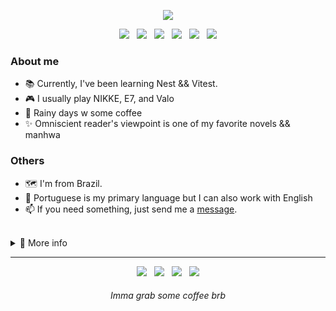 <p align="center">
  <img src="https://github.com/Nyyu/Nyyu/blob/f77f26567618537bb91634093e949ff1c7a01f5f/img/Frame-1.png" />
  <!--
    Figma sauce: https://www.figma.com/file/rYNNI186dn0M5Awr7gow9u/Github-banner?node-id=1%3A2
  -->
</p>

<p align="center">
  <img src="https://img.shields.io/static/v1?label=&message=Typescript&colorA=18181b&colorB=3f3f46&logo=typescript&logoColor=ECEFF4&style=flat-square" /> &nbsp;
  <img src="https://img.shields.io/static/v1?label=&message=Next.js&colorA=18181b&colorB=3f3f46&logo=next.js&logoColor=ECEFF4&style=flat-square" /> &nbsp;
  <img src="https://img.shields.io/static/v1?label=&message=React&colorA=18181b&colorB=3f3f46&logo=react&logoColor=ECEFF4&style=flat-square" /> &nbsp;
  <img src="https://img.shields.io/static/v1?label=&message=Tailwind&colorA=18181b&colorB=3f3f46&logo=tailwindcss&logoColor=ECEFF4&style=flat-square" /> &nbsp;
  <img src="https://img.shields.io/static/v1?label=&message=Node&colorA=18181b&colorB=3f3f46&logo=node.js&logoColor=ECEFF4&style=flat-square" /> &nbsp;
  <img src="https://img.shields.io/static/v1?label=&message=Sass&colorA=18181b&colorB=3f3f46&logo=sass&logoColor=ECEFF4&style=flat-square" />
</p>

### About me
 
 - 📚 Currently, I've been learning Nest && Vitest.
 - 🎮 I usually play NIKKE, E7, and Valo
 - 💜 Rainy days w some coffee 
 - ✨ Omniscient reader's viewpoint is one of my favorite novels && manhwa

### Others 
 
 - 🗺 I'm from Brazil.
 - 💬 Portuguese is my primary language but I can also work with English
 - 📫 If you need something, just send me a <a href="mailto:nyyu.dev@gmail.com">message</a>.

<br />

<details>
  <summary>📑 More info</summary>
  <p align="center" width="100%">
   <img src="https://github-readme-stats.vercel.app/api/top-langs/?username=d-kja&show_icons=true&layout=compact&langs_count=10&theme=transparent&hide_border=true&title_color=1f2937&icon_color=f0f0f0&text_color=a1a1aa" alt="Statistics." />
   <img width="50%" src="https://github-readme-stats.vercel.app/api?username=d-kja&rank_icon=github&hide=contribs&theme=transparent&hide_border=true&date_format=j%20M%5B%20Y%5D&title_color=d4d4d8&icon_color=f0f0f0&text_color=71717a" />
  </p>
 </details>

---

<p align="center">
  <a href="https://twitter.com/hlyd_dev"><img  src="https://img.shields.io/static/v1?label=&message=@hlyd_dev&colorA=18181b&colorB=3f3f46&logo=twitter&logoColor=ECEFF4&style=flat-square"/></a> &nbsp;
  <img src="https://img.shields.io/static/v1?label=&message=hlyd&colorA=18181b&colorB=3f3f46&logo=discord&logoColor=ECEFF4&style=flat-square" /> &nbsp;
  <a href="https://open.spotify.com/user/22zeqmif7eu5yhumumjqia4ki?si=4b27e572c63145c8"><img src="https://img.shields.io/static/v1?label=&message=Spotify&colorA=18181b&colorB=3f3f46&logo=spotify&logoColor=ECEFF4&style=flat-square"/></a> &nbsp;
  <a href="https://www.linkedin.com/in/d-kja/"><img src="https://img.shields.io/static/v1?label=&message=Linkedin&colorA=18181b&colorB=3f3f46&logo=linkedin&logoColor=ECEFF4&style=flat-square"/></a> 
</p>

<h6 align="center"><i>Imma grab some coffee brb</i></h6>

<!--
  Credits:
  
   - Layout concept made by
    - yunger7
    
   - Images
    - me
   
   - Badges
    - shields.io
   
-->

